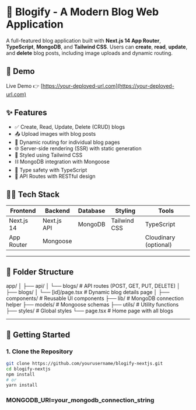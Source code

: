 # 🧠 Blogify - A Modern Blog Web Application

A full-featured blog application built with **Next.js 14 App Router**, **TypeScript**, **MongoDB**, and **Tailwind CSS**. Users can **create**, **read**, **update**, and **delete** blog posts, including image uploads and dynamic routing.

## 🔗 Demo

Live Demo 👉 [https://your-deployed-url.com](https://your-deployed-url.com)

## ✨ Features

- ✅ Create, Read, Update, Delete (CRUD) blogs
- 📤 Upload images with blog posts
- 📁 Dynamic routing for individual blog pages
- 🌐 Server-side rendering (SSR) with static generation
- 💅 Styled using Tailwind CSS
- ⛓️ MongoDB integration with Mongoose
- 🔐 Type safety with TypeScript
- 🧪 API Routes with RESTful design

## 🧑‍💻 Tech Stack

| Frontend     | Backend         | Database | Styling      | Tools          |
| ------------ | --------------- | -------- | ------------- | -------------- |
| Next.js 14   | Next.js API      | MongoDB  | Tailwind CSS | TypeScript     |
| App Router   | Mongoose         |          |              | Cloudinary (optional) |

---

## 📂 Folder Structure

app/
│
├── api/
│ └── blogs/ # API routes (POST, GET, PUT, DELETE)
│
├── blogs/
│ └── [id]/page.tsx # Dynamic blog details page
│
├── components/ # Reusable UI components
├── lib/ # MongoDB connection helper
├── models/ # Mongoose schemas
├── utils/ # Utility functions
├── styles/ # Global styles
└── page.tsx # Home page with all blogs



---

## 🚀 Getting Started

### 1. Clone the Repository

```bash
git clone https://github.com/yourusername/blogify-nextjs.git
cd blogify-nextjs
npm install
# or
yarn install

```
### MONGODB_URI=your_mongodb_connection_string

